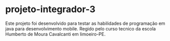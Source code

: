 # projeto-integrador-3

Este projeto foi desenvolvido para testar as habilidades de programação em java para desenvolvimento mobile.
Regido pelo curso tecnico da escola Humberto de Moura Cavalcanti em limoeiro-PE.

